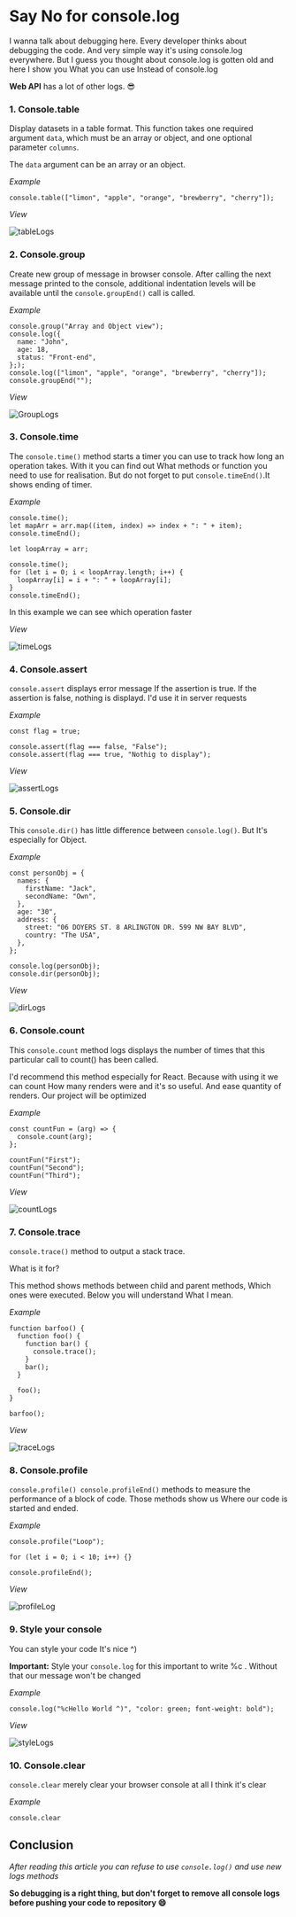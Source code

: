 # Say No for console.log

I wanna talk about debugging here. Every developer thinks about debugging the code. And very simple way it's using console.log everywhere.
But I guess you thought about console.log is gotten old and here I show you What you can use Instead of console.log

**Web API** has a lot of other logs. :sunglasses:

### 1. Console.table
Display datasets in a table format.
This function takes one required argument `data`, which must be an array or object, and one optional parameter `columns`.

The `data` argument can be an array or an object.

*Example*
```no-highlight
console.table(["limon", "apple", "orange", "brewberry", "cherry"]);
```
*View*

![tableLogs](https://user-images.githubusercontent.com/43606985/206253995-ad376f85-b160-46bc-bf7e-fd4a21362bd9.PNG)

### 2. Console.group
Create new group of message in browser console.
After calling the next message printed to the console, additional indentation levels will be available until the `console.groupEnd()` call is called.

*Example*
```no-highlight
console.group("Array and Object view");
console.log({
  name: "John",
  age: 18,
  status: "Front-end",
};);
console.log(["limon", "apple", "orange", "brewberry", "cherry"]);
console.groupEnd("");
```
*View*

![GroupLogs](https://user-images.githubusercontent.com/43606985/206258437-92b5f4d0-4eeb-4a04-8fa7-7f99252923aa.PNG)

### 3. Console.time
The `console.time()` method starts a timer you can use to track how long an operation takes. With it you can find out What methods or function you need to use for realisation. But do not forget to put `console.timeEnd()`.It shows ending of timer.

*Example*
```no-highlight
console.time();
let mapArr = arr.map((item, index) => index + ": " + item);
console.timeEnd();

let loopArray = arr;

console.time();
for (let i = 0; i < loopArray.length; i++) {
  loopArray[i] = i + ": " + loopArray[i];
}
console.timeEnd();
```

In this example we can see which operation faster

*View*

![timeLogs](https://user-images.githubusercontent.com/43606985/206260919-160e7d5d-e151-481f-846b-bd2061f45c25.PNG)

### 4. Console.assert
`console.assert` displays error message If the assertion is true. If the assertion is false, nothing is displayd.
I'd use it in server requests

*Example*
```no-highlight
const flag = true;

console.assert(flag === false, "False");
console.assert(flag === true, "Nothig to display");
```

*View*

![assertLogs](https://user-images.githubusercontent.com/43606985/206261650-21ba2d35-5226-4b5a-a88f-0e23371b136b.PNG)

### 5. Console.dir
This `console.dir()` has little difference between `console.log()`. But It's especially for Object.

*Example*
```no-highlight
const personObj = {
  names: {
    firstName: "Jack",
    secondName: "Own",
  },
  age: "30",
  address: {
    street: "06 DOYERS ST. 8 ARLINGTON DR. 599 NW BAY BLVD",
    country: "The USA",
  },
};

console.log(personObj);
console.dir(personObj);
```

*View*

![dirLogs](https://user-images.githubusercontent.com/43606985/206262658-7585bdd8-3d53-4daa-8190-3eb8ab0e1244.PNG)

### 6. Console.count
This `console.count` method logs displays the number of times that this particular call to count() has been called.

I'd recommend this method especially for React. Because with using it we can count How many renders were and it's so useful. And ease quantity of renders. Our project will be optimized

*Example*
```no-highlight
const countFun = (arg) => {
  console.count(arg);
};

countFun("First");
countFun("Second");
countFun("Third");
```

*View*

![countLogs](https://user-images.githubusercontent.com/43606985/206264124-8c7a24f9-61b5-4e70-8583-3e366fc1b6fd.PNG)

### 7. Console.trace
`console.trace()` method to output a stack trace.

What is it for?

This method shows methods between child and parent methods, Which ones were executed. Below you will understand What I mean.

*Example*
```no-highlight
function barfoo() {
  function foo() {
    function bar() {
      console.trace();
    }
    bar();
  }

  foo();
}

barfoo();
```

*View*

![traceLogs](https://user-images.githubusercontent.com/43606985/206265914-baabf68a-55de-4a85-86e1-74c1699fd9b7.PNG)

### 8. Console.profile
`console.profile() console.profileEnd()` methods to measure the performance of a block of code. Those methods show us Where our code is started and ended.

*Example*
```no-highlight
console.profile("Loop");

for (let i = 0; i < 10; i++) {}

console.profileEnd();
```

*View*

![profileLog](https://user-images.githubusercontent.com/43606985/206266663-fd45ac8a-b567-439f-aa63-c3d06c492c97.PNG)

### 9. Style your console
You can style your code It's nice ^)


**Important:** Style your `console.log` for this important to write %c . Without that our message won't be changed

*Example*
```no-highlight
console.log("%cHello World ^)", "color: green; font-weight: bold");
```

*View*

![styleLogs](https://user-images.githubusercontent.com/43606985/206267038-419115ae-d4e4-43b1-8fa5-df597ed114c8.PNG)

### 10. Console.clear
`console.clear` merely clear your browser console at all
I think it's clear

*Example*
```no-highlight
console.clear
```

## Conclusion
*After reading this article you can refuse to use `console.log()` and use new logs methods*

**So debugging is a right thing, but don't forget to remove all console logs before pushing your code to repository :smile:**

